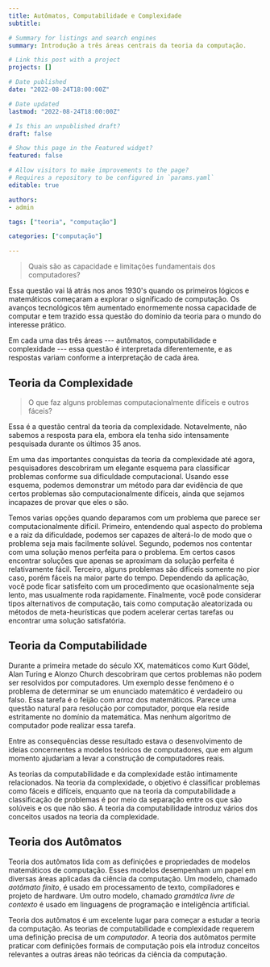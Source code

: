 ```yaml
---
title: Autômatos, Computabilidade e Complexidade
subtitle:

# Summary for listings and search engines
summary: Introdução a três áreas centrais da teoria da computação.

# Link this post with a project
projects: []

# Date published
date: "2022-08-24T18:00:00Z"

# Date updated
lastmod: "2022-08-24T18:00:00Z"

# Is this an unpublished draft?
draft: false

# Show this page in the Featured widget?
featured: false

# Allow visitors to make improvements to the page?
# Requires a repository to be configured in `params.yaml`
editable: true

authors:
- admin

tags: ["teoria", "computação"]

categories: ["computação"]

---
```

> Quais são as capacidade e limitações fundamentais dos computadores?

Essa questão vai lá atrás nos anos 1930's quando os primeiros lógicos e matemáticos começaram a explorar o significado de computação. Os avanços tecnológicos têm aumentado enormemente nossa capacidade de computar e tem trazido essa questão do domínio da teoria para o mundo do interesse prático.

Em cada uma das três áreas --- autômatos, computabilidade e complexidade --- essa questão é interpretada diferentemente, e as respostas variam conforme a interpretação de cada área.

## Teoria da Complexidade
> O que faz alguns problemas computacionalmente difíceis e outros fáceis?

Essa é a questão central da teoria da complexidade. Notavelmente, não sabemos a resposta para ela, embora ela tenha sido intensamente pesquisada durante os últimos 35 anos.

Em uma das importantes conquistas da teoria da complexidade até agora, pesquisadores descobriram um elegante esquema para classificar problemas conforme sua dificuldade computacional. Usando esse esquema, podemos demonstrar um método para dar evidência de que certos problemas são computacionalmente difíceis, ainda que sejamos incapazes de provar que eles o são.

Temos varias opções quando deparamos com um problema que parece ser computacionalmente difícil. Primeiro, entendendo qual aspecto do problema e a raiz da dificuldade, podemos ser capazes de alterá-lo de modo que o problema seja mais facilmente solúvel. Segundo, podemos nos contentar com uma solução menos perfeita para o problema. Em certos casos encontrar soluções que apenas se aproximam da solução perfeita é relativamente fácil. Terceiro, alguns problemas são difíceis somente no pior caso, porém fáceis na maior parte do tempo. Dependendo da aplicação, você pode ficar satisfeito com um procedimento que ocasionalmente seja lento, mas usualmente roda rapidamente. Finalmente, você pode considerar tipos alternativos de computação, tais como computação aleatorizada ou métodos de meta-heurísticas que podem acelerar certas tarefas ou encontrar uma solução satisfatória.

## Teoria da Computabilidade
Durante a primeira metade do século XX, matemáticos como Kurt Gödel, Alan Turing e Alonzo Church descobriram que certos problemas não podem ser resolvidos por computadores. Um exemplo desse fenômeno é o problema de determinar se um enunciado matemático é verdadeiro ou falso. Essa tarefa é o feijão com arroz dos matemáticos. Parece uma questão natural para resolução por computador, porque ela reside estritamente no domínio da matemática. Mas nenhum algoritmo de computador pode realizar essa tarefa. 

Entre as consequências desse resultado estava o desenvolvimento de ideias concernentes a modelos teóricos de computadores, que em algum momento ajudariam a levar a construção de computadores reais.

As teorias da computabilidade e da complexidade estão intimamente relacionados. Na teoria da complexidade, o objetivo é classificar problemas como fáceis e difíceis, enquanto que na teoria da computabilidade a classificação de problemas é por meio da separação entre os que são solúveis e os que não são. A teoria da computabilidade introduz vários dos conceitos usados na teoria da complexidade.

## Teoria dos Autômatos
Teoria dos autômatos lida com as definições e propriedades de modelos matemáticos de computação. Esses modelos desempenham um papel em diversas áreas aplicadas da ciência da computação. Um modelo, chamado _aotômato finito_, é usado em processamento de texto, compiladores e projeto de hardware. Um outro modelo, chamado _gramática livre de contexto_ é usado em linguagens de programação e inteligência artificial.

Teoria dos autômatos é um excelente lugar para começar a estudar a teoria da computação. As teorias de computabilidade e complexidade requerem uma definição precisa de um _computador_. A teoria dos autômatos permite praticar com definições formais de computação pois ela introduz conceitos relevantes a outras áreas não teóricas da ciência da computação.